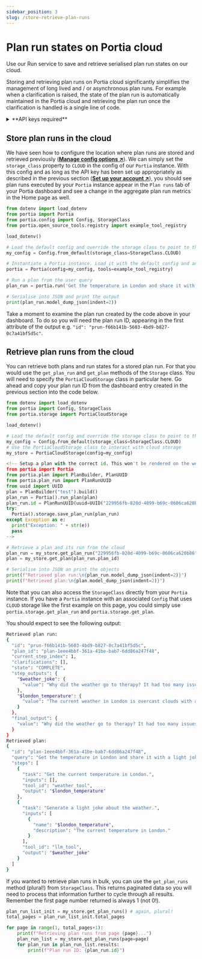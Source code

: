 ```yaml
---
sidebar_position: 3
slug: /store-retrieve-plan-runs
---
```


# Plan run states on Portia cloud
Use our Run service to save and retrieve serialised plan run states on our cloud.

Storing and retrieving plan runs on Portia cloud significantly simplifies the management of long lived and / or asynchronous plan runs. For example when a clarification is raised, the state of the plan run is automatically maintained in the Portia cloud and retrieving the plan run once the clarification is handled is a single line of code.


<details>
<summary>**API keys required**</summary>

We're assuming you already have a Portia API key from the dashboard and set it in your environment variables. If not please refer to the previous section and do that first (<a href="/setup-account" target="_blank">**Set up your account ↗**</a>).

We will use a simple GET endpoint from OpenWeatherMap in this section. Please sign up to obtain an API key from them (<a href="https://home.openweathermap.org/users/sign_in" target="_blank">**↗**</a>) and set it in the environment variable `OPENWEATHERMAP_API_KEY`.

</details>

## Store plan runs in the cloud
We have seen how to configure the location where plan runs are stored and retrieved previously (<a href="/manage-config" target="_blank">**Manage config options ↗**</a>). We can simply set the `storage_class` property to `CLOUD` in the config of our `Portia` instance. 
With this config and as long as the API key has been set up appropriately as described in the previous section (<a href="/setup-account" target="_blank">**Set up your account ↗**</a>), you should see plan runs executed by your `Portia` instance appear in the `Plan runs` tab of your Portia dashboard and see a change in the aggregate plan run metrics in the Home page as well.

```python title="main.py"
from dotenv import load_dotenv
from portia import Portia
from portia.config import Config, StorageClass
from portia.open_source_tools.registry import example_tool_registry

load_dotenv()

# Load the default config and override the storage class to point to the Portia cloud
my_config = Config.from_default(storage_class=StorageClass.CLOUD)

# Instantiate a Portia instance. Load it with the default config and an example tool registry
portia = Portia(config=my_config, tools=example_tool_registry)

# Run a plan from the user query
plan_run = portia.run('Get the temperature in London and share it with a light joke')

# Serialise into JSON and print the output
print(plan_run.model_dump_json(indent=2))
```
Take a moment to examine the plan run created by the code above in your dashboard. To do so you will need the plan run ID, appearing in the first attribute of the output e.g. `"id": "prun-f66b141b-5603-4bd9-b827-0c7a41bf5d5c"`.

## Retrieve plan runs from the cloud

You can retrieve both plans and run states for a stored plan run. For that you would use the `get_plan_run` and `get_plan` methods of the `Storage` class. You will need to specify the `PortiaCloudStorage` class in particular here. Go ahead and copy your plan run ID from the dashboard entry created in the previous section into the code below.
```python title="main.py" id=manage-plan-run-intro
from dotenv import load_dotenv
from portia import Config, StorageClass
from portia.storage import PortiaCloudStorage

load_dotenv()

# Load the default config and override the storage class to point to the Portia cloud
my_config = Config.from_default(storage_class=StorageClass.CLOUD)
# Use the PortiaCloudStorage class to interact with cloud storage
my_store = PortiaCloudStorage(config=my_config)

<!-- Setup a plan with the correct id. This won't be rendered on the website
from portia import Portia
from portia.plan import PlanBuilder, PlanUUID
from portia.plan_run import PlanRunUUID
from uuid import UUID
plan = PlanBuilder("test").build()
plan_run = Portia().run_plan(plan)
plan_run.id = PlanRunUUID(uuid=UUID("229956fb-820d-4099-b69c-0606ca620b86"))
try:
  Portia().storage.save_plan_run(plan_run)
except Exception as e:
  print("Exception: " + str(e))
  pass
-->

# Retrieve a plan and its run from the cloud
plan_run = my_store.get_plan_run("229956fb-820d-4099-b69c-0606ca620b86")
plan = my_store.get_plan(plan_run.plan_id)

# Serialise into JSON an print the objects
print(f"Retrieved plan run:\n{plan_run.model_dump_json(indent=2)}")
print(f"Retrieved plan:\n{plan.model_dump_json(indent=2)}")
```
Note that you can also access the `StorageClass` directly from your `Portia` instance. If you have a `Portia` instance with an associated `Config` that uses `CLOUD` storage like the first example on this page, you could simply use `portia.storage.get_plan_run` and `portia.storage.get_plan`.

You should expect to see the following output:
```bash
Retrieved plan run:
{
  "id": "prun-f66b141b-5603-4bd9-b827-0c7a41bf5d5c",
  "plan_id": "plan-1eee4bbf-361a-41be-bab7-6dd86a247f48",
  "current_step_index": 1,
  "clarifications": [],
  "state": "COMPLETE",
  "step_outputs": {
    "$weather_joke": {
      "value": "Why did the weather go to therapy? It had too many issues to cloud its mind!"
    },
    "$london_temperature": {
      "value": "The current weather in London is overcast clouds with a temperature of 0.91°C."
    }
  },
  "final_output": {
    "value": "Why did the weather go to therapy? It had too many issues to cloud its mind!"
  }
}
Retrieved plan:
{
  "id": "plan-1eee4bbf-361a-41be-bab7-6dd86a247f48",
  "query": "Get the temperature in London and share it with a light joke",
  "steps": [
    {
      "task": "Get the current temperature in London.",
      "inputs": [],
      "tool_id": "weather_tool",
      "output": "$london_temperature"
    },
    {
      "task": "Generate a light joke about the weather.",
      "inputs": [
        {
          "name": "$london_temperature",
          "description": "The current temperature in London."
        }
      ],
      "tool_id": "llm_tool",
      "output": "$weather_joke"
    }
  ]
}
```

If you wanted to retrieve plan runs in bulk, you can use the `get_plan_runs` method (plural!) from `StorageClass`. This returns paginated data so you will need to process that information further to cycle through all results. Remember the first page number returned is always 1 (not 0!).

```python depends_on=manage-plan-run-intro
plan_run_list_init = my_store.get_plan_runs() # again, plural!
total_pages = plan_run_list_init.total_pages

for page in range(1, total_pages+1):
    print(f"Retrieving plan runs from page {page}...")
    plan_run_list = my_store.get_plan_runs(page=page)
    for plan_run in plan_run_list.results:
        print(f"Plan run ID: {plan_run.id}")
```
